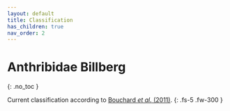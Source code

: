 ```yaml
---
layout: default
title: Classification
has_children: true
nav_order: 2
---
```



# Anthribidae Billberg
{: .no_toc }

Current classification according to [Bouchard _et al._ (2011)](https://zookeys.pensoft.net/articles.php?id=4001). 
{: .fs-5 .fw-300 }


